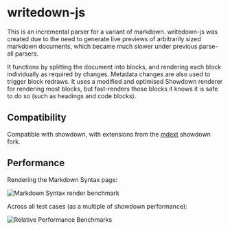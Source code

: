 # writedown-js

This is an incremental parser for a variant of markdown. writedown-js was created due to the need to generate live previews of arbitrarily sized markdown documents, which became much slower under previous parse-all parsers.

It functions by splitting the document into blocks, and rendering each block individually as required by changes. Metadata changes are also used to trigger block redraws. It uses a modified and optimised Showdown renderer for rendering most blocks, but fast-renders those blocks it knows it is safe to do so (such as headings and code blocks).

## Compatibility

Compatible with showdown, with extensions from the [mdext](https://github.com/fivesixty/mdext) showdown fork.

## Performance

Rendering the Markdown Syntax page:

![Markdown Syntax render benchmark](http://i.imgur.com/yNrcJ.png)

Across all test cases (as a multiple of showdown performance):

![Relative Performance Benchmarks](http://i.imgur.com/F6DPd.png)